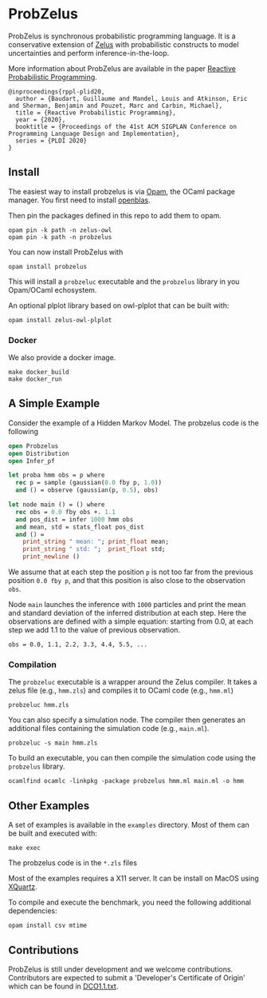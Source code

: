 # ProbZelus

ProbZelus is synchronous probabilistic programming language. It is a conservative extension of [Zelus](http://zelus.di.ens.fr/) with probabilistic constructs to model uncertainties and perform inference-in-the-loop.

More information about ProbZelus are available in the paper [Reactive Probabilistic Programming](https://arxiv.org/abs/1908.07563).

```
@inproceedings{rppl-plid20,
  author = {Baudart, Guillaume and Mandel, Louis and Atkinson, Eric and Sherman, Benjamin and Pouzet, Marc and Carbin, Michael},
  title = {Reactive Probabilistic Programming},
  year = {2020},
  booktitle = {Proceedings of the 41st ACM SIGPLAN Conference on Programming Language Design and Implementation},
  series = {PLDI 2020}
}
```

## Install

The easiest way to install probzelus is via [Opam](https://opam.ocaml.org/), the OCaml package manager.
You first need to install [openblas](https://www.openblas.net/).

Then pin the packages defined in this repo to add them to opam.
```
opam pin -k path -n zelus-owl
opam pin -k path -n probzelus
```

You can now install ProbZelus with
```
opam install probzelus
```

This will install a `probzeluc` executable and the `probzelus` library in you Opam/OCaml echosystem.

An optional plplot library based on owl-plplot that can be built with:
```
opam install zelus-owl-plplot
```

### Docker

We also provide a docker image.
```
make docker_build
make docker_run
```

## A Simple Example

Consider the example of a Hidden Markov Model. 
The probzelus code is the following

```ocaml
open Probzelus
open Distribution
open Infer_pf

let proba hmm obs = p where
  rec p = sample (gaussian(0.0 fby p, 1.0))
  and () = observe (gaussian(p, 0.5), obs)

let node main () = () where
  rec obs = 0.0 fby obs +. 1.1
  and pos_dist = infer 1000 hmm obs
  and mean, std = stats_float pos_dist
  and () = 
    print_string " mean: "; print_float mean; 
    print_string " std: ";  print_float std; 
    print_newline ()
```

We assume that at each step the position `p` is not too far from the previous position `0.0 fby p`, and that this position is also close to the observation `obs`.

Node `main` launches the inference with `1000` particles and print the mean and standard deviation of the inferred distribution at each step.
Here the observations are defined with a simple equation: starting from 0.0, at each step we add 1.1 to the value of previous observation. 

```
obs = 0.0, 1.1, 2.2, 3.3, 4.4, 5.5, ...
```

### Compilation

The `probzeluc` executable is a wrapper around the Zelus compiler. 
It takes a zelus file (e.g., `hmm.zls`) and compiles it to OCaml code (e.g., `hmm.ml`)

```
probzeluc hmm.zls
```

You can also specify a simulation node.
The compiler then generates an additional files containing the simulation code (e.g., `main.ml`).

```
probzeluc -s main hmm.zls
```

To build an executable, you can then compile the simulation code using the `probzelus` library.

```
ocamlfind ocamlc -linkpkg -package probzelus hmm.ml main.ml -o hmm
```

## Other Examples

A set of examples is available in the `examples` directory.
Most of them can be built and executed with:

```
make exec
```

The probzelus code is in the `*.zls` files

Most of the examples requires a X11 server. It can be install on MacOS using [XQuartz](https://www.xquartz.org/).

To compile and execute the benchmark, you need the following additional dependencies:
```
opam install csv mtime
```

## Contributions

ProbZelus is still under development and we welcome contributions.
Contributors are expected to submit a 'Developer's Certificate of Origin' which can be found in [DCO1.1.txt](DCO1.1.txt).
